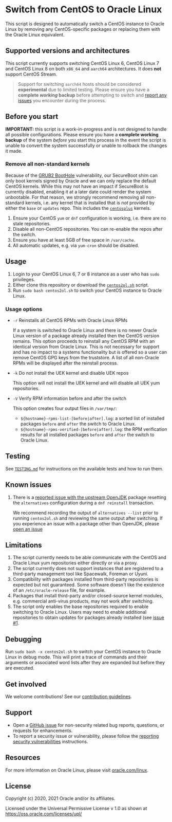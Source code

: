 # Switch from CentOS to Oracle Linux

This script is designed to automatically switch a CentOS instance to Oracle Linux
by removing any CentOS-specific packages or replacing them with the Oracle Linux
equivalent.

## Supported versions and architectures

This script currently supports switching CentOS Linux 6, CentOS Linux 7 and
CentOS Linux 8 on both `x86_64` and `aarch64` architectures. It does **not** support CentOS Stream.

> Support for switching `aarch64` hosts should be considered **experimental**
> due to limited testing. Please ensure you have a **complete _working_ backup** before attempting
> to switch and [report any issues][6] you encounter during the process.

## Before you start

**IMPORTANT:** this script is a work-in-progress and is not designed to handle
all possible configurations. Please ensure you have a **complete working backup**
of the system _before_ you start this process in the event the script is unable to
convert the system successfully or unable to rollback the changes it made.

### Remove all non-standard kernels

Because of the [GRUB2 BootHole][1] vulnerability, our SecureBoot shim can
only boot kernels signed by Oracle and we can only replace the default
CentOS kernels. While this may not have an impact if SecureBoot is currently
disabled, enabling it at a later date could render the system unbootable.
For that reason, we strongly recommend removing all non-standard kernels, i.e.
any kernel that is installed that is _not_ provided by either the `base` or
`updates` repo. This includes the [`centosplus`][2] kernels.

1. Ensure your CentOS `yum` or `dnf` configuration is working, i.e. there are no
   stale repositories.
1. Disable all non-CentOS repositories. You can re-enable the repos after the switch.
1. Ensure you have at least 5GB of free space in `/var/cache`.
1. All automatic updates, e.g. via `yum-cron` should be disabled.

## Usage

1. Login to your CentOS Linux 6, 7 or 8 instance as a user who has `sudo` privileges.
1. Either clone this repository or download the [`centos2ol.sh`][3] script.
1. Run `sudo bash centos2ol.sh` to switch your CentOS instance to Oracle Linux.

### Usage options

* `-r` Reinstalls all CentOS RPMs with Oracle Linux RPMs

   If a system is switched to Oracle Linux and there is no newer Oracle Linux version
   of a package already installed then the CentOS version remains.
   This option proceeds to reinstall any CentOS RPM with an identical version from
   Oracle Linux. This is not necessary for support and has no impact to a systems functionality
   but is offered so a user can remove CentOS GPG keys from the truststore.
   A list of all non-Oracle RPMs will be displayed after the reinstall process.

* `-k` Do not install the UEK kernel and disable UEK repos

  This option will not install the UEK kernel and will disable all UEK yum repositories.

* `-V` Verify RPM information before and after the switch

  This option creates four output files in `/var/tmp/`:

  * `${hostname}-rpms-list-[before|after].log`: a sorted list of installed
    packages `before` and `after` the switch to Oracle Linux.
  * `${hostname}-rpms-verified-[before|after].log`: the RPM verification results
     for all installed packages `before` and `after` the switch to Oracle Linux.

## Testing

See [`TESTING.md`](./TESTING.md) for instructions on the available tests and
how to run them.

## Known issues

1. There is a [reported issue with the upstream OpenJDK][9] package resetting the
   `alternatives` configuration during a `dnf reinstall` transaction.

   We recommend recording the output of `alternatives --list` prior to running
   `centos2ol.sh` and reviewing the same output after switching. If you experience
   an issue with a package other than OpenJDK, please [open an issue][6]

## Limitations

1. The script currently needs to be able communicate with the CentOS and Oracle
   Linux yum repositories either directly or via a proxy.
1. The script currently does not support instances that are registered to a
   third-party management tool like Spacewalk, Foreman or Uyuni.
1. Compatibility with packages installed from third-party repositories is
   expected but not guaranteed. Some software doesn't like the existence of an
   `/etc/oracle-release` file, for example.
1. Packages that install third-party and/or closed-source kernel modules, e.g.
   commercial anti-virus products, may not work after switching.
1. The script only enables the base repositories required to enable switching
   to Oracle Linux. Users may need to enable additional repositories to obtain
   updates for packages already installed (see [issue #1][4].

## Debugging

Run `sudo bash -x centos2ol.sh` to switch your CentOS instance to Oracle Linux
in debug mode. This will print a trace of commands and their arguments or
associated word lists after they are expanded but before they are executed.

## Get involved

We welcome contributions! See our [contribution guidelines][5].

## Support

* Open a [GitHub issue][6] for non-security related bug reports, questions, or
  requests for enhancements.
* To report a security issue or vulnerability, please follow the
  [reporting security vulnerabilities][7] instructions.

## Resources

For more information on Oracle Linux, please visit [oracle.com/linux][8].

## License

Copyright (c) 2020, 2021 Oracle and/or its affiliates.

Licensed under the Universal Permissive License v 1.0 as shown at
<https://oss.oracle.com/licenses/upl/>

[1]: https://blogs.oracle.com/linux/cve-2020-10713-grub2-boothole
[2]: https://wiki.centos.org/AdditionalResources/Repositories/CentOSPlus
[3]: https://raw.githubusercontent.com/oracle/centos2ol/main/centos2ol.sh
[4]: https://github.com/oracle/centos2ol/issues/1
[5]: ./CONTRIBUTING.md
[6]: https://github.com/oracle/centos2ol/issues
[7]: ./SECURITY.md
[8]: https://www.oracle.com/linux
[9]: https://bugzilla.redhat.com/show_bug.cgi?id=1200302
